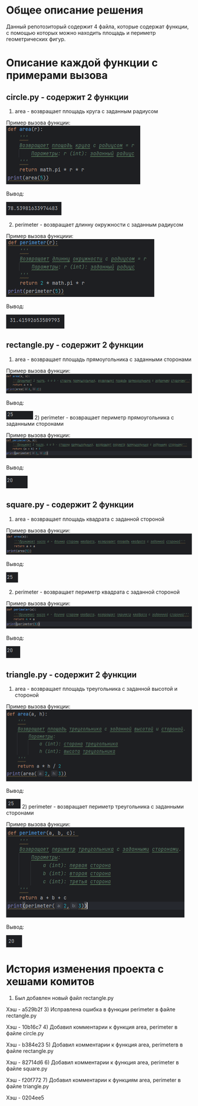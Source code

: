 # Общее описание решения
Данный репотозиторый содержит 4 файла, которые содержат функции, с помощью которых можно находить площадь и периметр геометрических фигур.
# Описание каждой функции с примерами вызова
## circle.py - содержит 2 функции
1) area - возвращает площадь круга с заданным радиусом

Пример вызова функции:
![1.PNG](1.PNG)

Вывод:

![2.PNG](2.PNG)

2) perimeter - возвращает длинну окружности с заданным радиусом

Пример вызова функциии:
![3.PNG](3.PNG)

Вывод:

![4.PNG](4.PNG)

## rectangle.py - содержит 2 функции

1) area - возвращает площадь прямоугольника с заданными сторонами

Пример вызова функции:
![5.PNG](5.PNG)

Вывод:

![6.PNG](6.PNG)
2) perimeter - возвращает периметр прямоугольника с заданными сторонами

Пример вызова функции:
![7.PNG](7.PNG)

Вывод:

![8.PNG](8.PNG)

## square.py - содержит 2 функции

1) area - возвращает площадь квадрата с заданной стороной

Пример вызова функции:
![9.PNG](9.PNG)

Вывод:

![10.PNG](10.PNG)

2) perimeter - возвращает периметр квадрата с заданной стороной

Пример вызова функции:
![11.PNG](11.PNG)

Вывод:

![12.PNG](12.PNG)


## triangle.py - содержит 2 функции

1) area - возвращает площадь треугольника с заданной высотой и стороной

Пример вызова функции:
![13.PNG](13.PNG)

Вывод:

![14.PNG](14.PNG)
2) perimeter - возвращает периметр треугольника с заданными сторонами

Пример вызова функции:![15.PNG](15.PNG)

Вывод:

![16.PNG](16.PNG)
# История изменения проекта с хешами комитов
1) Был добавлен новый файл rectangle.py

Хэш - a529b2f
3) Исправлена ошибка в функции perimeter в файле rectangle.py

Хэш - 10b16c7
4) Добавил комментарии к функция area, perimeter в файле circle.py

Хэш - b384e23
5) Добавил комментарии к функция area, perimeterв в файле rectangle.py

Хэш - 82714d6
6) Добавил комментарии к функция area, perimeter в файле square.py 

Хэш - f20f772
7) Добавил комментарии к функциям area, perimeter в файле  triangle.py

Хэш - 0204ee5
